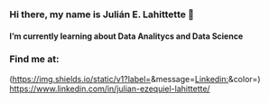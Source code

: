 ### Hi there, my name is Julián E. Lahittette 👋

#### I’m currently learning about Data Analitycs and Data Science

### Find me at:

(https://img.shields.io/static/v1?label=<LABEL>&message=<Linkedin:>&color=<blue>)
https://www.linkedin.com/in/julian-ezequiel-lahittette/



<!--
**JuLahitte/JuLahitte** is a ✨ _special_ ✨ repository because its `README.md` (this file) appears on your GitHub profile.

Here are some ideas to get you started:

- 🔭 I’m currently working on Accounting
- 🌱 I’m currently learning about Data Analitycs and Data Science
- 👯 I’m looking to collaborate on ...
- 🤔 I’m looking for help with ...
- 💬 Ask me about ...
- 📫 How to reach me: ...
- 😄 Pronouns: ...
- ⚡ Fun fact: ...
-->
